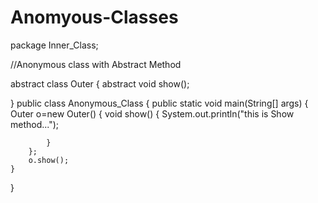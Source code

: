 # Anomyous-Classes

package Inner_Class;

//Anonymous class with Abstract Method


abstract class Outer
{
	abstract void show();
	
}
public class Anonymous_Class 
{
	public static void main(String[] args) 
	{
		Outer o=new Outer() 
		{
			void show()
			{
				System.out.println("this is Show method...");
				
			}
		};
		o.show();
	}
}
